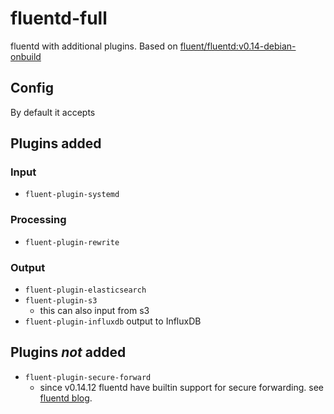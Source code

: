 # fluentd-full

fluentd with additional plugins. Based on [fluent/fluentd:v0.14-debian-onbuild](https://github.com/fluent/fluentd-docker-image)

## Config

By default it accepts

## Plugins added

### Input

- `fluent-plugin-systemd`

### Processing

- `fluent-plugin-rewrite`

### Output

- `fluent-plugin-elasticsearch`
- `fluent-plugin-s3`
    - this can also input from s3
- `fluent-plugin-influxdb` output to InfluxDB

## Plugins *not* added

- `fluent-plugin-secure-forward`
    - since v0.14.12 fluentd have builtin support for secure forwarding. see [fluentd blog](https://www.fluentd.org/blog/fluentd-v0.14.12-has-been-released).

